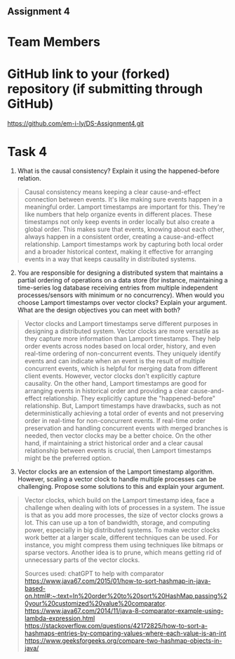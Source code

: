 Assignment 4
------------

# Team Members

# GitHub link to your (forked) repository (if submitting through GitHub)
https://github.com/em-i-ly/DS-Assignment4.git


# Task 4

1. What is the causal consistency? Explain it using the happened-before relation.
> Causal consistency means keeping a clear cause-and-effect connection between events. It's like making sure events happen in a meaningful order. Lamport timestamps are important for this. They're like numbers that help organize events in different places. These timestamps not only keep events in order locally but also create a global order. This makes sure that events, knowing about each other, always happen in a consistent order, creating a cause-and-effect relationship. Lamport timestamps work by capturing both local order and a broader historical context, making it effective for arranging events in a way that keeps causality in distributed systems.

2. You are responsible for designing a distributed system that maintains a partial ordering of operations on a data store (for instance, maintaining a time-series log database receiving entries from multiple independent processes/sensors with minimum or no concurrency). When would you choose Lamport timestamps over vector clocks? Explain your argument. 
   What are the design objectives you can meet with both?
> Vector clocks and Lamport timestamps serve different purposes in designing a distributed system. Vector clocks are more versatile as they capture more information than Lamport timestamps. They help order events across nodes based on local order, history, and even real-time ordering of non-concurrent events. They uniquely identify events and can indicate when an event is the result of multiple concurrent events, which is helpful for merging data from different client events. However, vector clocks don't explicitly capture causality. On the other hand, Lamport timestamps are good for arranging events in historical order and providing a clear cause-and-effect relationship. They explicitly capture the "happened-before" relationship. But, Lamport timestamps have drawbacks, such as not deterministically achieving a total order of events and not preserving order in real-time for non-concurrent events. If real-time order preservation and handling concurrent events with merged branches is needed, then vector clocks may be a better choice. On the other hand, if maintaining a strict historical order and a clear causal relationship between events is crucial, then Lamport timestamps might be the preferred option.

3. Vector clocks are an extension of the Lamport timestamp algorithm. However, scaling a vector clock to handle multiple processes can be challenging. Propose some solutions to this and explain your argument.
> Vector clocks, which build on the Lamport timestamp idea, face a challenge when dealing with lots of processes in a system. The issue is that as you add more processes, the size of vector clocks grows a lot. This can use up a ton of bandwidth, storage, and computing power, especially in big distributed systems. To make vector clocks work better at a larger scale, different techniques can be used. For instance, you might compress them using techniques like bitmaps or sparse vectors. Another idea is to prune, which means getting rid of unnecessary parts of the vector clocks.
> 
> Sources used: chatGPT to help with comparator
> https://www.java67.com/2015/01/how-to-sort-hashmap-in-java-based-on.html#:~:text=In%20order%20to%20sort%20HashMap,passing%20your%20customized%20value%20comparator.
> https://www.java67.com/2014/11/java-8-comparator-example-using-lambda-expression.html
> https://stackoverflow.com/questions/42172825/how-to-sort-a-hashmaps-entries-by-comparing-values-where-each-value-is-an-int
> https://www.geeksforgeeks.org/compare-two-hashmap-objects-in-java/
